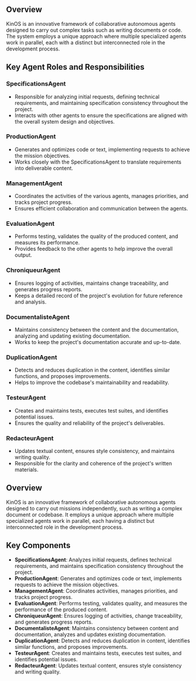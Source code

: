 ## Overview
KinOS is an innovative framework of collaborative autonomous agents designed to carry out complex tasks such as writing documents or code. The system employs a unique approach where multiple specialized agents work in parallel, each with a distinct but interconnected role in the development process.

## Key Agent Roles and Responsibilities

### SpecificationsAgent
- Responsible for analyzing initial requests, defining technical requirements, and maintaining specification consistency throughout the project.
- Interacts with other agents to ensure the specifications are aligned with the overall system design and objectives.

### ProductionAgent
- Generates and optimizes code or text, implementing requests to achieve the mission objectives.
- Works closely with the SpecificationsAgent to translate requirements into deliverable content.

### ManagementAgent
- Coordinates the activities of the various agents, manages priorities, and tracks project progress.
- Ensures efficient collaboration and communication between the agents.

### EvaluationAgent
- Performs testing, validates the quality of the produced content, and measures its performance.
- Provides feedback to the other agents to help improve the overall output.

### ChroniqueurAgent
- Ensures logging of activities, maintains change traceability, and generates progress reports.
- Keeps a detailed record of the project's evolution for future reference and analysis.

### DocumentalisteAgent
- Maintains consistency between the content and the documentation, analyzing and updating existing documentation.
- Works to keep the project's documentation accurate and up-to-date.

### DuplicationAgent
- Detects and reduces duplication in the content, identifies similar functions, and proposes improvements.
- Helps to improve the codebase's maintainability and readability.

### TesteurAgent
- Creates and maintains tests, executes test suites, and identifies potential issues.
- Ensures the quality and reliability of the project's deliverables.

### RedacteurAgent
- Updates textual content, ensures style consistency, and maintains writing quality.
- Responsible for the clarity and coherence of the project's written materials.
## Overview
KinOS is an innovative framework of collaborative autonomous agents designed to carry out missions independently, such as writing a complex document or codebase. It employs a unique approach where multiple specialized agents work in parallel, each having a distinct but interconnected role in the development process.

## Key Components
- **SpecificationsAgent**: Analyzes initial requests, defines technical requirements, and maintains specification consistency throughout the project.
- **ProductionAgent**: Generates and optimizes code or text, implements requests to achieve the mission objectives.
- **ManagementAgent**: Coordinates activities, manages priorities, and tracks project progress.
- **EvaluationAgent**: Performs testing, validates quality, and measures the performance of the produced content.
- **ChroniqueurAgent**: Ensures logging of activities, change traceability, and generates progress reports.
- **DocumentalisteAgent**: Maintains consistency between content and documentation, analyzes and updates existing documentation.
- **DuplicationAgent**: Detects and reduces duplication in content, identifies similar functions, and proposes improvements.
- **TesteurAgent**: Creates and maintains tests, executes test suites, and identifies potential issues.
- **RedacteurAgent**: Updates textual content, ensures style consistency and writing quality.
